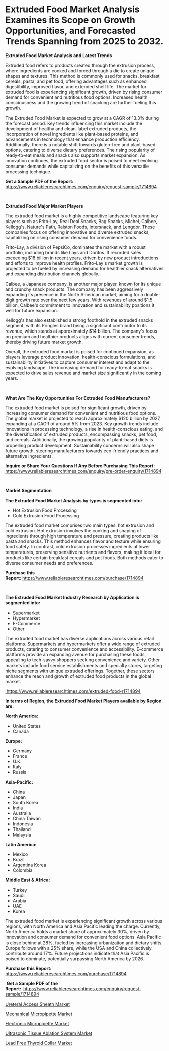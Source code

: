 <p><h1>Extruded Food Market Analysis Examines its Scope on Growth Opportunities, and Forecasted Trends Spanning from 2025 to 2032.</h1></p><p><strong>Extruded Food Market Analysis and Latest Trends</strong></p>
<p><p>Extruded food refers to products created through the extrusion process, where ingredients are cooked and forced through a die to create unique shapes and textures. This method is commonly used for snacks, breakfast cereals, pasta, and pet food, offering advantages such as enhanced digestibility, improved flavor, and extended shelf life. The market for extruded food is experiencing significant growth, driven by rising consumer demand for convenient and nutritious food options. Increased health consciousness and the growing trend of snacking are further fueling this growth.</p><p>The Extruded Food Market is expected to grow at a CAGR of 13.3% during the forecast period. Key trends influencing this market include the development of healthy and clean-label extruded products, the incorporation of novel ingredients like plant-based proteins, and advancements in technology that enhance production efficiency. Additionally, there is a notable shift towards gluten-free and plant-based options, catering to diverse dietary preferences. The rising popularity of ready-to-eat meals and snacks also supports market expansion. As innovation continues, the extruded food sector is poised to meet evolving consumer demands while capitalizing on the benefits of this versatile processing technique.</p></p>
<p><strong>Get a Sample PDF of the Report:&nbsp;</strong> <a href="https://www.reliableresearchtimes.com/enquiry/request-sample/1714894?utm_campaign=3002&utm_medium=2&utm_source=Github&utm_content=ia&utm_term=07042025&utm_id=extruded-food">https://www.reliableresearchtimes.com/enquiry/request-sample/1714894</a></p>
<p>&nbsp;</p>
<p><strong>Extruded Food Major Market Players</strong></p>
<p><p>The extruded food market is a highly competitive landscape featuring key players such as Frito-Lay, Real Deal Snacks, Bag Snacks, Michel, Calbee, Kellogg's, Nature's Path, Ralston Foods, Intersnack, and Lengdor. These companies focus on offering innovative and diverse extruded snacks, capitalizing on rising consumer demand for convenience foods.</p><p>Frito-Lay, a division of PepsiCo, dominates the market with a robust portfolio, including brands like Lays and Doritos. It recorded sales exceeding $18 billion in recent years, driven by new product introductions and efforts to improve health profiles. Frito-Lay's market growth is projected to be fueled by increasing demand for healthier snack alternatives and expanding distribution channels globally.</p><p>Calbee, a Japanese company, is another major player, known for its unique and crunchy snack products. The company has been aggressively expanding its presence in the North American market, aiming for a double-digit growth rate over the next few years. With revenues of around $1.5 billion, Calbee's commitment to innovation and sustainability positions it well for future expansion.</p><p>Kellogg's has also established a strong foothold in the extruded snacks segment, with its Pringles brand being a significant contributor to its revenue, which stands at approximately $14 billion. The company's focus on premium and healthier products aligns with current consumer trends, thereby driving future market growth.</p><p>Overall, the extruded food market is poised for continued expansion, as players leverage product innovation, health-conscious formulations, and sustainability initiatives to capture consumer interest and adapt to the evolving landscape. The increasing demand for ready-to-eat snacks is expected to drive sales revenue and market size significantly in the coming years.</p></p>
<p>&nbsp;</p>
<p><strong>What Are The Key Opportunities For Extruded Food Manufacturers?</strong></p>
<p><p>The extruded food market is poised for significant growth, driven by increasing consumer demand for convenient and nutritious food options. The global market is projected to reach approximately $120 billion by 2027, expanding at a CAGR of around 5% from 2023. Key growth trends include innovations in processing technology, a rise in health-conscious eating, and the diversification of extruded products, encompassing snacks, pet food, and cereals. Additionally, the growing popularity of plant-based diets is propelling product development. Sustainability concerns will also shape future growth, steering manufacturers towards eco-friendly practices and alternative ingredients.</p></p>
<p><strong>Inquire or Share Your Questions If Any Before Purchasing This Report:</strong> <a href="https://www.reliableresearchtimes.com/enquiry/pre-order-enquiry/1714894?utm_campaign=3002&utm_medium=2&utm_source=Github&utm_content=ia&utm_term=07042025&utm_id=extruded-food">https://www.reliableresearchtimes.com/enquiry/pre-order-enquiry/1714894</a></p>
<p>&nbsp;</p>
<p><strong>Market Segmentation</strong></p>
<p><strong>The Extruded Food Market Analysis by types is segmented into:</strong></p>
<p><ul><li>Hot Extrusion Food Processing</li><li>Cold Extrusion Food Processing</li></ul></p>
<p><p>The extruded food market comprises two main types: hot extrusion and cold extrusion. Hot extrusion involves the cooking and shaping of ingredients through high temperature and pressure, creating products like pasta and snacks. This method enhances flavor and texture while ensuring food safety. In contrast, cold extrusion processes ingredients at lower temperatures, preserving sensitive nutrients and flavors, making it ideal for products like certain breakfast cereals and pet foods. Both methods cater to diverse consumer needs and preferences.</p></p>
<p><strong>Purchase this Report:&nbsp;</strong><a href="https://www.reliableresearchtimes.com/purchase/1714894?utm_campaign=3002&utm_medium=2&utm_source=Github&utm_content=ia&utm_term=07042025&utm_id=extruded-food">https://www.reliableresearchtimes.com/purchase/1714894</a></p>
<p>&nbsp;</p>
<p><strong>The Extruded Food Market Industry Research by Application is segmented into:</strong></p>
<p><ul><li>Supermarket</li><li>Hypermarket</li><li>E-Commerce</li><li>Other</li></ul></p>
<p><p>The extruded food market has diverse applications across various retail platforms. Supermarkets and hypermarkets offer a wide range of extruded products, catering to consumer convenience and accessibility. E-commerce platforms provide an expanding avenue for purchasing these foods, appealing to tech-savvy shoppers seeking convenience and variety. Other markets include food service establishments and specialty stores, targeting niche segments with unique extruded offerings. Together, these sectors enhance the reach and growth of extruded food products in the global market.</p></p>
<p><a href="https://www.reliableresearchtimes.com/extruded-food-r1714894?utm_campaign=3002&utm_medium=2&utm_source=Github&utm_content=ia&utm_term=07042025&utm_id=extruded-food">&nbsp;https://www.reliableresearchtimes.com/extruded-food-r1714894</a></p>
<p><strong>In terms of Region, the Extruded Food Market Players available by Region are:</strong></p>
<p>
    <p> <strong> North America: </strong>
        <ul>
            <li>United States</li>
            <li>Canada</li>
        </ul>
        </p> 
    <p> <strong> Europe: </strong>
        <ul>
            <li>Germany</li>
            <li>France</li>
            <li>U.K.</li>
            <li>Italy</li>
            <li>Russia</li>
        </ul>
        </p> 
    <p> <strong> Asia-Pacific: </strong>
        <ul>
            <li>China</li>
            <li>Japan</li>
            <li>South Korea</li>
            <li>India</li>
            <li>Australia</li>
            <li>China Taiwan</li>
            <li>Indonesia</li>
            <li>Thailand</li>
            <li>Malaysia</li>
        </ul>
        </p> 
    <p> <strong> Latin America: </strong>
        <ul>
            <li>Mexico</li>
            <li>Brazil</li>
            <li>Argentina Korea</li>
            <li>Colombia</li>
        </ul>
        </p> 
    <p> <strong> Middle East & Africa: </strong>
        <ul>
            <li>Turkey</li>
            <li>Saudi</li>
            <li>Arabia</li>
            <li>UAE</li>
            <li>Korea</li>
        </ul>
    </p>
    </p>
<p><p>The extruded food market is experiencing significant growth across various regions, with North America and Asia Pacific leading the charge. Currently, North America holds a market share of approximately 30%, driven by innovation and consumer demand for convenient food options. Asia Pacific is close behind at 28%, fueled by increasing urbanization and dietary shifts. Europe follows with a 25% share, while the USA and China collectively contribute around 17%. Future projections indicate that Asia Pacific is poised to dominate, potentially surpassing North America by 2026.</p></p>
<p><strong>Purchase this Report: </strong><a href="https://www.reliableresearchtimes.com/purchase/1714894?utm_campaign=3002&utm_medium=2&utm_source=Github&utm_content=ia&utm_term=07042025&utm_id=extruded-food">https://www.reliableresearchtimes.com/purchase/1714894</a></p>
<p>&nbsp;<strong>Get a Sample PDF of the Report:&nbsp;&nbsp;</strong><a href="https://www.reliableresearchtimes.com/enquiry/request-sample/1714894?utm_campaign=3002&utm_medium=2&utm_source=Github&utm_content=ia&utm_term=07042025&utm_id=extruded-food">https://www.reliableresearchtimes.com/enquiry/request-sample/1714894</a></p>
<p><strong></strong></p>
<p><p><a href="https://www.linkedin.com/pulse/growth-forecast-ureteral-access-sheath-market-projected-q7pte?utm_campaign=3002&utm_medium=2&utm_source=Github&utm_content=ia&utm_term=07042025&utm_id=extruded-food">Ureteral Access Sheath Market</a></p><p><a href="https://www.linkedin.com/pulse/competitive-landscape-analysis-mechanical-micropipette-nqgze?utm_campaign=3002&utm_medium=2&utm_source=Github&utm_content=ia&utm_term=07042025&utm_id=extruded-food">Mechanical Micropipette Market</a></p><p><a href="https://www.linkedin.com/pulse/electronic-micropipette-market-growth-forecast-92-cagr-e88de?utm_campaign=3002&utm_medium=2&utm_source=Github&utm_content=ia&utm_term=07042025&utm_id=extruded-food">Electronic Micropipette Market</a></p><p><a href="https://www.linkedin.com/pulse/research-report-value-market-segmentation-share-analysis-zbofe?utm_campaign=3002&utm_medium=2&utm_source=Github&utm_content=ia&utm_term=07042025&utm_id=extruded-food">Ultrasonic Tissue Ablation System Market</a></p><p><a href="https://www.linkedin.com/pulse/how-lead-free-thyroid-collar-market-projected-soar-size-share-9lyde?utm_campaign=3002&utm_medium=2&utm_source=Github&utm_content=ia&utm_term=07042025&utm_id=extruded-food">Lead Free Thyroid Collar Market</a></p></p>